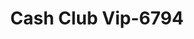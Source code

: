 ---
f_zip-code: 49801
f_state-code: MI
title: Cash Club Vip-6794
f_phone: 906-779-8990
f_city-only: Iron Mountain
f_address: 1311 S Stephenson Ave Iron Mountain
f_location-unique-id: '6794'
slug: cash-club-vip-6794
updated-on: '2024-05-30T13:46:58.046Z'
created-on: '2024-05-30T13:36:59.803Z'
published-on: '2024-05-30T13:54:32.469Z'
f_city-state: cms/city/iron-mountain-mi.md
f_company: cms/company/cash-club-vip.md
f_state: cms/state/michigan.md
layout: '[payday-loan].html'
tags: payday-loan
---